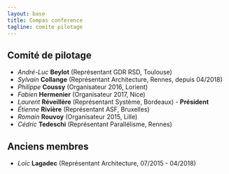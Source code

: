 ```yaml
---
layout: base
title: Compas conference
tagline: comite pilotage
---
```


## Comité de pilotage
* *André-Luc* **Beylot** (Représentant GDR RSD, Toulouse)
* *Sylvain* **Collange** (Représentant Architecture, Rennes, depuis 04/2018)
* *Philippe* **Coussy** (Organisateur 2016, Lorient)
* *Fabien* **Hermenier** (Organisateur 2017, Nice)
* *Laurent* **Réveillère** (Représentant Système, Bordeaux) - **Président**
* *Étienne* **Rivière** (Représentant ASF, Bruxelles)
* *Romain* **Rouvoy** (Organisateur 2015, Lille)
* *Cédric* **Tedeschi** (Représentant Parallélisme, Rennes)


## Anciens membres
* *Loïc* **Lagadec** (Représentant Architecture, 07/2015 - 04/2018)

